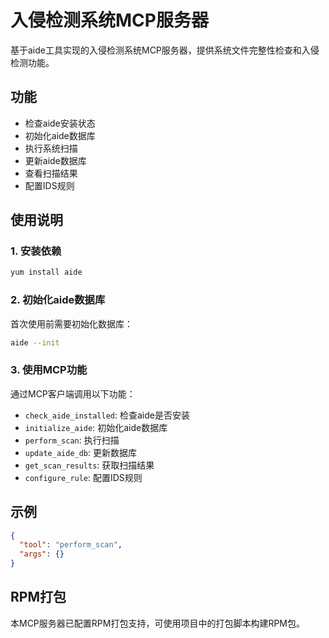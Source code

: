 # 入侵检测系统MCP服务器

基于aide工具实现的入侵检测系统MCP服务器，提供系统文件完整性检查和入侵检测功能。

## 功能

- 检查aide安装状态
- 初始化aide数据库
- 执行系统扫描
- 更新aide数据库
- 查看扫描结果
- 配置IDS规则

## 使用说明

### 1. 安装依赖

```bash
yum install aide
```

### 2. 初始化aide数据库

首次使用前需要初始化数据库：

```bash
aide --init
```

### 3. 使用MCP功能

通过MCP客户端调用以下功能：

- `check_aide_installed`: 检查aide是否安装
- `initialize_aide`: 初始化aide数据库
- `perform_scan`: 执行扫描
- `update_aide_db`: 更新数据库
- `get_scan_results`: 获取扫描结果
- `configure_rule`: 配置IDS规则

## 示例

```json
{
  "tool": "perform_scan",
  "args": {}
}
```

## RPM打包

本MCP服务器已配置RPM打包支持，可使用项目中的打包脚本构建RPM包。